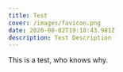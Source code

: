 ```yaml
---
title: Test
cover: /images/favicon.png
date: 2020-08-02T19:18:43.981Z
description: Test Description
---
```

This is a test, who knows why.